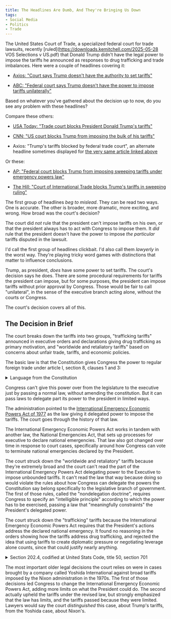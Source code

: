 ```yaml
---
title: The Headlines Are Dumb, And They're Bringing Us Down
tags:
- Social Media
- Politics
- Trade
---
```


The United States Court of Trade, a specialized federal court for trade lawsuits, recently [ruled](https://downloads.kemitchell.com/2025-05-28 VOS Selections v US.pdf) that Donald Trump didn't have the legal power to impose the tariffs he announced as responses to drug trafficking and trade imbalances.  Here were a couple of headlines covering it:

- [Axios: "Court says Trump doesn't have the authority to set tariffs"](https://www.axios.com/2025/05/28/trump-tariffs-trade-court-ruling)

- [ABC: "Federal court says Trump doesn't have the power to impose tariffs unilaterally"](https://abcnews.go.com/Politics/federal-court-trump-power-impose-tariffs-unilaterally/story?id=122290881)

Based on whatever you've gathered about the decision up to now, do you see any problem with these headlines?

Compare these others:

- [USA Today: "Trade court blocks President Donald Trump's tariffs"](https://www.usatoday.com/story/news/politics/2025/05/28/trump-tariffs-blocked-trade-court/83909721007/)

- [CNN: "US court blocks Trump from imposing the bulk of his tariffs"](https://www.cnn.com/2025/05/28/business/us-court-blocks-trumps-tariffs)

- Axios: "Trump's tariffs blocked by federal trade court", an alternate headline sometimes displayed for [the very same article linked above](https://www.axios.com/2025/05/28/trump-tariffs-trade-court-ruling)

Or these:

- [AP: "Federal court blocks Trump from imposing sweeping tariffs under emergency powers law"](https://apnews.com/article/trump-tariffs-trade-court-0392dbd59f548e49ad4f64254ae3f94a)

- [The Hill: "Court of International Trade blocks Trump's tariffs in sweeping ruling"](https://thehill.com/homenews/administration/5322889-court-rules-trump-tariffs/)

The first group of headlines _beg to mislead_.  They can be read two ways.  One is accurate.  The other is broader, more dramatic, more exciting, and wrong.  How broad was the court's decision?

The court did _not_ rule that the president can't impose tariffs on his own, or that the president always has to act with Congress to impose them.  It _did_ rule that the president doesn't have the power to impose _the particular_ tariffs disputed in the lawsuit.

I'd call the first group of headlines clickbait.  I'd also call them _lawyerly_ in the worst way.  They're playing tricky word games with distinctions that matter to influence conclusions.

Trump, as president, _does_ have some power to set tariffs.  The court's decision says he does.  There are some procedural requirements for tariffs the president can impose, but for some purposes, the president can impose tariffs without prior approval by Congress.  Those would be fair to call "unilateral", in the sense of the executive branch acting alone, without the courts or Congress.

The court's decision covers all of this.

## The Decision in Brief

The court breaks down the tariffs into two groups, "trafficking tariffs" announced in executive orders and declarations giving drug trafficking as primary motivation, and "worldwide and retaliatory tariffs" based on concerns about unfair trade, tariffs, and economic policies.

The basic law is that the Constitution gives Congress the power to regular foreign trade under article I, section 8, clauses 1 and 3:

<details>
<summary>Language from the Constitution</summary>
<blockquote>
<p>The Congress shall have Power To <mark>lay and collect Taxes, Duties, Imposts and Excises</mark>, to pay the Debts and provide for the common Defence and general Welfare of the United States; but all Duties, Imposts and Excises shall be uniform throughout the United States;</p>
<p>…</p>
<p><mark>To regulate Commerce with foreign Nations</mark>, and among the several States, and with the Indian Tribes;</p>
</blockquote>
</details>

Congress can't give this power over from the legislature to the executive just by passing a normal law, without amending the constitution.  But it can pass laws to delegate part its power to the president in limited ways.

The administration pointed to the [International Emergency Economic Powers Act of 1977](https://en.wikipedia.org/wiki/International_Emergency_Economic_Powers_Act) as the law giving it delegated power to impose the tariffs.  The court goes through the history of that law.

The International Emergency Economic Powers Act works in tandem with another law, the National Emergencies Act, that sets up processes for executive to declare national emergencies.  That law also got changed over time in response to court cases, specifically around how Congress can vote to terminate national emergencies declared by the President.

The court struck down the "worldwide and retaliatory" tariffs because they're extremely broad and the court can't read the part of the International Emergency Powers Act delegating power to the Executive to impose unbounded tariffs.  It can't read the law that way because doing so would violate the rules about how Congress can delegate the powers the Constitution say belong specifically to the legislative branch of government.  The first of those rules, called the "nondelegation doctrine", requires Congress to specify an "intelligible principle" according to which the power has to be exercised, passing a law that "meaningfully constraints" the President's delegated power.

The court struck down the "trafficking" tariffs because the International Emergency Economic Powers Act requires that the President's actions address the declared national emergency.  It found no reasoning in the orders showing how the tariffs address drug trafficking, and rejected the idea that using tariffs to create diplomatic pressure or negotiating leverage alone counts, since that could justify nearly anything.

<details>
<summary>Section 202.4, codified at United Stats Code, title 50, section 701</summary>
<blockquote>
<ol type=a>
  <li>Any authority granted to the President by section 203 <mark>may be exercised to deal with</mark> any unusual and extraordinary threat, which has its source in whole or substantial part outside the United States, to the national security, foreign policy, or economy of the United States, if the President declares a national emergency with respect to such threat.</li>
  <li>The authorities granted to the President by section 203 <mark>may only be exercised to deal with</mark> an unusual and extraordinary threat with respect to which a national emergency has been declared for purposes of this title <mark>and may not be exercised for any other purpose</mark>. Any exercise of such authorities to deal with any new threat shall be based on a new declaration of national emergency which must be with respect to such threat.
  </li>
</ol>
</blockquote>
</details>

The most important older legal decisions the court relies on were in cases brought by a company called Yoshida International against broad tariffs imposed by the Nixon administration in the 1970s.  The first of those decisions led Congress to change the International Emergency Economic Powers Act, adding more limits on what the President could do.  The second actually upheld the tariffs under the revised law, but strongly emphasized that the law has limits, and the tariffs passed because they were limited.  Lawyers would say the court _distinguished_ this case, about Trump's tariffs, from the Yoshida case, about Nixon's.
